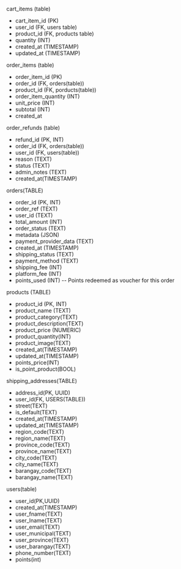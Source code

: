 cart_items (table)

- cart_item_id (PK)
- user_id (FK, users table)
- product_id (FK, products table)
- quantity (INT)
- created_at (TIMESTAMP)
- updated_at (TIMESTAMP)

order_items (table)

- order_item_id (PK)
- order_id (FK, orders(table))
- product_id (FK, porducts(table))
- order_item_quantity (INT)
- unit_price (INT)
- subtotal (INT)
- created_at

order_refunds (table)

- refund_id (PK, INT)
- order_id (FK, orders(table))
- user_id (FK, users(table))
- reason (TEXT)
- status (TEXT)
- admin_notes (TEXT)
- created_at(TIMESTAMP)

orders(TABLE)

- order_id (PK, INT)
- order_ref (TEXT)
- user_id (TEXT)
- total_amount (INT)
- order_status (TEXT)
- metadata (JSON)
- payment_provider_data (TEXT)
- created_at (TIMESTAMP)
- shipping_status (TEXT)
- payment_method (TEXT)
- shipping_fee (INT)
- platform_fee (INT)
- points_used (INT) -- Points redeemed as voucher for this order

products (TABLE)

- product_id (PK, INT)
- product_name (TEXT)
- product_category(TEXT)
- product_description(TEXT)
- product_price (NUMERIC)
- product_quantity(INT)
- product_image(TEXT)
- created_at(TIMESTAMP)
- updated_at(TIMESTAMP)
- points_price(INT)
- is_point_product(BOOL)

shipping_addresses(TABLE)

- address_id(PK, UUID)
- user_id(FK, USERS(TABLE))
- street(TEXT)
- is_default(TEXT)
- created_at(TIMESTAMP)
- updated_at(TIMESTAMP)
- region_code(TEXT)
- region_name(TEXT)
- province_code(TEXT)
- province_name(TEXT)
- city_code(TEXT)
- city_name(TEXT)
- barangay_code(TEXT)
- barangay_name(TEXT)

users(table)

- user_id(PK,UUID)
- created_at(TIMESTAMP)
- user_fname(TEXT)
- user_lname(TEXT)
- user_email(TEXT)
- user_municipal(TEXT)
- user_province(TEXT)
- user_barangay(TEXT)
- phone_number(TEXT)
- points(int)

